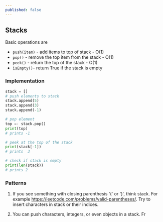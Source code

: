 ```yaml
---
published: false
---
```

## Stacks

Basic operations are

* `push(item)` - add items to top of stack - O(1)
* `pop()` - remove the top item from the stack - O(1)
* `peek()` - return the top of the stack - O(1)
* `isEmpty()`- return True if the stack is empty 

### Implementation 

```python
stack = []
# push elements to stack 
stack.append(5)
stack.append(3)
stack.append(-1)

# pop element
top =- stack.pop() 
print(top)  
# prints -1

# peek at the top of the stack 
print(stack[-1]) 
# prints  3

# check if stack is empty
print(len(stack))
# prints 2
```
 
### Patterns

1. If you see something with closing parenthesis '(' or ')', think stack. For example https://leetcode.com/problems/valid-parentheses/. Try to insert characters in stack or their indices.

2. You can push characters, integers, or even objects in a stack. Fr
 